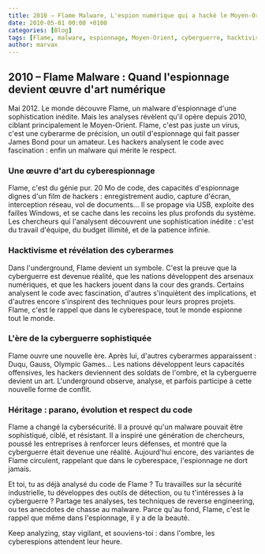 ```yaml
---
title: 2010 – Flame Malware, L'espion numérique qui a hacké le Moyen-Orient
date: 2010-05-01 00:00 +0100
categories: [Blog]
tags: [Flame, malware, espionnage, Moyen-Orient, cyberguerre, hacktivisme, underground]
author: marvax
---
```


## 2010 – Flame Malware : Quand l'espionnage devient œuvre d'art numérique

Mai 2012. Le monde découvre Flame, un malware d'espionnage d'une sophistication inédite. Mais les analyses révèlent qu'il opère depuis 2010, ciblant principalement le Moyen-Orient. Flame, c'est pas juste un virus, c'est une cyberarme de précision, un outil d'espionnage qui fait passer James Bond pour un amateur. Les hackers analysent le code avec fascination : enfin un malware qui mérite le respect.

### Une œuvre d'art du cyberespionnage

Flame, c'est du génie pur. 20 Mo de code, des capacités d'espionnage dignes d'un film de hackers : enregistrement audio, capture d'écran, interception réseau, vol de documents... Il se propage via USB, exploite des failles Windows, et se cache dans les recoins les plus profonds du système. Les chercheurs qui l'analysent découvrent une sophistication inédite : c'est du travail d'équipe, du budget illimité, et de la patience infinie.

### Hacktivisme et révélation des cyberarmes

Dans l'underground, Flame devient un symbole. C'est la preuve que la cyberguerre est devenue réalité, que les nations développent des arsenaux numériques, et que les hackers jouent dans la cour des grands. Certains analysent le code avec fascination, d'autres s'inquiètent des implications, et d'autres encore s'inspirent des techniques pour leurs propres projets. Flame, c'est le rappel que dans le cyberespace, tout le monde espionne tout le monde.

### L'ère de la cyberguerre sophistiquée

Flame ouvre une nouvelle ère. Après lui, d'autres cyberarmes apparaissent : Duqu, Gauss, Olympic Games... Les nations développent leurs capacités offensives, les hackers deviennent des soldats de l'ombre, et la cyberguerre devient un art. L'underground observe, analyse, et parfois participe à cette nouvelle forme de conflit.

### Héritage : parano, évolution et respect du code

Flame a changé la cybersécurité. Il a prouvé qu'un malware pouvait être sophistiqué, ciblé, et résistant. Il a inspiré une génération de chercheurs, poussé les entreprises à renforcer leurs défenses, et montré que la cyberguerre était devenue une réalité. Aujourd'hui encore, des variantes de Flame circulent, rappelant que dans le cyberespace, l'espionnage ne dort jamais.

Et toi, tu as déjà analysé du code de Flame ? Tu travailles sur la sécurité industrielle, tu développes des outils de détection, ou tu t'intéresses à la cyberguerre ? Partage tes analyses, tes techniques de reverse engineering, ou tes anecdotes de chasse au malware. Parce qu'au fond, Flame, c'est le rappel que même dans l'espionnage, il y a de la beauté.

Keep analyzing, stay vigilant, et souviens-toi : dans l'ombre, les cyberespions attendent leur heure.